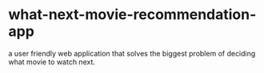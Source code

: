 # what-next-movie-recommendation-app
a user friendly web application that solves the biggest problem of deciding what movie to watch next.

